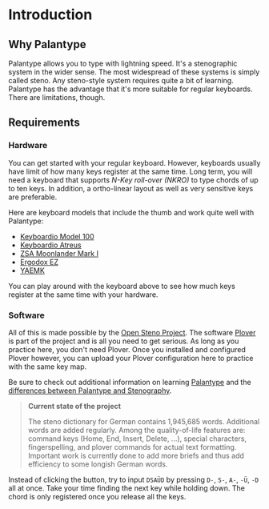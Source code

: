 # Introduction

## Why Palantype

Palantype allows you to type with lightning speed.
It's a stenographic system in the wider sense.
The most widespread of these systems is simply called steno.
Any steno-style system requires quite a bit of learning.
Palantype has the advantage that it's more suitable for regular keyboards.
There are limitations, though.

## Requirements

### Hardware

You can get started with your regular keyboard.
However, keyboards usually have limit of how many keys register at the same time.
Long term, you will need a keyboard that supports *N-Key roll-over (NKRO)* to type chords of up to ten keys.
In addition, a ortho-linear layout as well as very sensitive keys are preferable.

Here are keyboard models that include the thumb and work quite well with Palantype:

* [Keyboardio Model 100](https://shop.keyboard.io/products/model-100)
* [Keyboardio Atreus](https://shop.keyboard.io/collections/keyboardio-atreus/products/keyboardio-atreus)
* [ZSA Moonlander Mark I](https://www.zsa.io/moonlander/)
* [Ergodox EZ](https://ergodox-ez.com/)
* [YAEMK](https://karlk90.github.io/yaemk-split-kb/)

You can play around with the keyboard above to see how much keys register at the same time with your hardware.

<!--separator-->

### Software

All of this is made possible by the [Open Steno Project](http://www.openstenoproject.org/). The software [Plover](http://www.openstenoproject.org/plover/) is part of the project and is all you need to get serious. As long as you practice here, you don't need Plover. Once you installed and configured Plover however, you can upload your Plover configuration here to practice with the same key map.

Be sure to check out additional information on learning [Palantype](http://www.openstenoproject.org/palantype/tutorial/2016/08/21/learn-palantype.html) and the [differences between Palantype and Stenography](http://www.openstenoproject.org/palantype/palantype/2016/08/21/palan-versus-steno.html).

> **Current state of the project**
>
> The steno dictionary for German contains 1,945,685 words. Additional words are added regularly. Among the quality-of-life features are: command keys (Home, End, Insert, Delete, ...), special characters, fingerspelling, and plover commands for actual text formatting.
> Important work is currently done to add more briefs and thus add efficiency to
some longish German words.

<!--separator-->

Instead of clicking the button, try to input `DSAÜD` by pressing `D-`, `S-`, `A-`, `-Ü`, `-D` all at once.
Take your time finding the next key while holding down.
The chord is only registered once you release all the keys.
